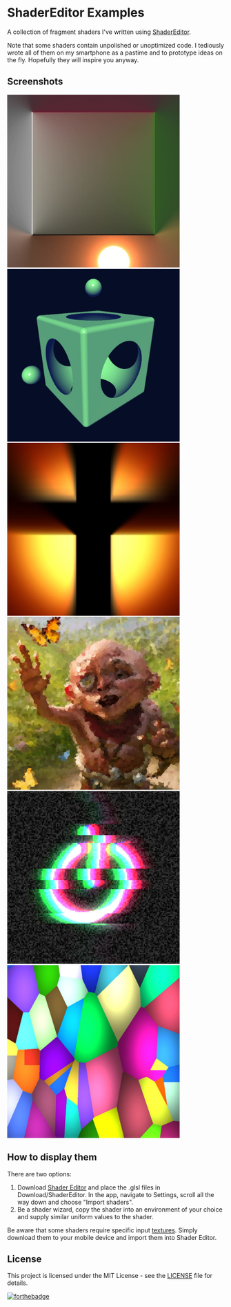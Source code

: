 # ShaderEditor Examples
A collection of fragment shaders I've written using [ShaderEditor](https://github.com/markusfisch/ShaderEditor).

Note that some shaders contain unpolished or unoptimized code. I tediously wrote all of them on my smartphone as a pastime and to prototype ideas on the fly. Hopefully they will inspire you anyway.

## Screenshots
<img src="Screenshots/Realtime 2D Global Illumination.jpg" width="400"/> <img src="Screenshots/Simple Raytracer.jpg" width="400"/> <img src="Screenshots/Temporal Godrays.jpg" width="400"/> <img src="Screenshots/Image Voronoi Filter.jpg" width="400"/> <img src="Screenshots/Glitch.jpg" width="400"/> <img src="Screenshots/Jump Flood Voronoi.jpg" width="400"/>

## How to display them
There are two options:
1. Download [Shader Editor](https://play.google.com/store/apps/details?id=de.markusfisch.android.shadereditor&hl=en) and place the .glsl files in Download/ShaderEditor. In the app, navigate to Settings, scroll all the way down and choose "Import shaders".
2. Be a shader wizard, copy the shader into an environment of your choice and supply similar uniform values to the shader.

Be aware that some shaders require specific input [textures](Textures). Simply download them to your mobile device and import them into Shader Editor.

## License
This project is licensed under the MIT License - see the [LICENSE](LICENSE) file for details.

[![forthebadge](https://forthebadge.com/images/badges/designed-in-etch-a-sketch.svg)](https://forthebadge.com)
